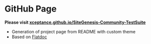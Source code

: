 # GitHub Page

__Please visit [xceptance.github.io/SiteGenesis-Community-TestSuite](http://xceptance.github.io/SiteGenesis-Community-TestSuite/)__

- Generation of project page from README with custom theme
- Based on [Flatdoc](http://ricostacruz.com/flatdoc/)
